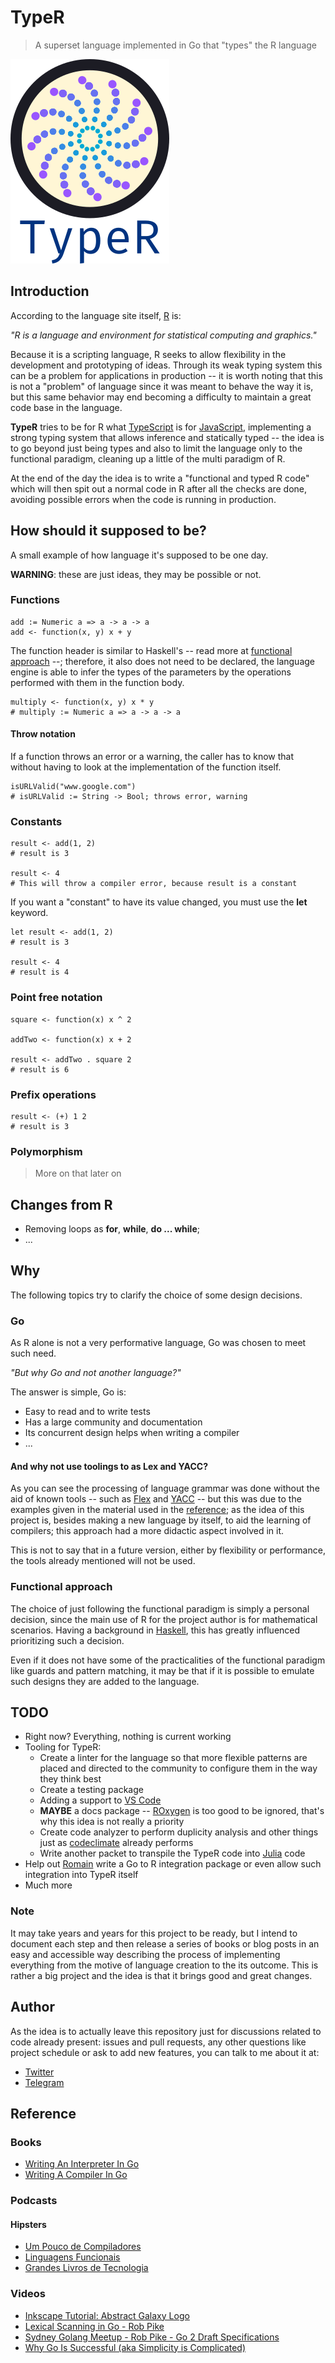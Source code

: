 # TypeR
> A superset language implemented in Go that "types" the R language

![TypeR logo](./logo/typer.png)

## Introduction

According to the language site itself, [R](https://www.r-project.org/) is:

_"R is a language and environment for statistical computing and graphics."_

Because it is a scripting language, R seeks to allow flexibility in the development and prototyping of ideas. Through its weak typing system this can be a problem for applications in production -- it is worth noting that this is not a "problem" of language since it was meant to behave the way it is, but this same behavior may end becoming a difficulty to maintain a great code base in the language.

**TypeR** tries to be for R what [TypeScript](https://www.typescriptlang.org/) is for [JavaScript](https://www.javascript.com/), implementing a strong typing system that allows inference and statically typed -- the idea is to go beyond just being types and also to limit the language only to the functional paradigm, cleaning up a little of the multi paradigm of R.

At the end of the day the idea is to write a "functional and typed R code" which will then spit out a normal code in R after all the checks are done, avoiding possible errors when the code is running in production.

## How should it supposed to be?

A small example of how language it's supposed to be one day.

**WARNING**: these are just ideas, they may be possible or not.

### Functions

```
add := Numeric a => a -> a -> a
add <- function(x, y) x + y
```

The function header is similar to Haskell's -- read more at [functional approach](#Functional-approach) --; therefore, it also does not need to be declared, the language engine is able to infer the types of the parameters by the operations performed with them in the function body.

```
multiply <- function(x, y) x * y
# multiply := Numeric a => a -> a -> a
```

#### Throw notation
If a function throws an error or a warning, the caller has to know that without having to look at the implementation of the function itself.

```
isURLValid("www.google.com")
# isURLValid := String -> Bool; throws error, warning
```

### Constants

```
result <- add(1, 2)
# result is 3

result <- 4
# This will throw a compiler error, because result is a constant
```

If you want a "constant" to have its value changed, you must use the **let** keyword.

```
let result <- add(1, 2)
# result is 3

result <- 4
# result is 4
```

### Point free notation

```
square <- function(x) x ^ 2

addTwo <- function(x) x + 2

result <- addTwo . square 2
# result is 6
```

### Prefix operations
```
result <- (+) 1 2
# result is 3
```

### Polymorphism
> More on that later on

## Changes from R

- Removing loops as **for**, **while**, **do ... while**;
- ...

## Why

The following topics try to clarify the choice of some design decisions.

### Go

As R alone is not a very performative language, Go was chosen to meet such need.

_"But why Go and not another language?"_

The answer is simple, Go is:

- Easy to read and to write tests
- Has a large community and documentation
- Its concurrent design helps when writing a compiler
- ...

#### And why not use toolings to as Lex and YACC?

As you can see the processing of language grammar was done without the aid of known tools -- such as [Flex](https://en.wikipedia.org/wiki/Flex_lexical_analyser) and [YACC](https://en.wikipedia.org/wiki/Yacc) -- but this was due to the examples given in the material used in the [reference](#Reference); as the idea of this project is, besides making a new language by itself, to aid the learning of compilers; this approach had a more didactic aspect involved in it.

This is not to say that in a future version, either by flexibility or performance, the tools already mentioned will not be used.

### Functional approach

The choice of just following the functional paradigm is simply a personal decision, since the main use of R for the project author is for mathematical scenarios. Having a background in [Haskell](https://www.haskell.org/), this has greatly influenced prioritizing such a decision.

Even if it does not have some of the practicalities of the functional paradigm like guards and pattern matching, it may be that if it is possible to emulate such designs they are added to the language.

## TODO

- Right now? Everything, nothing is current working
- Tooling for TypeR:
  - Create a linter for the language so that more flexible patterns are placed and directed to the community to configure them in the way they think best
  - Create a testing package
  - Adding a support to [VS Code](https://code.visualstudio.com/)
  - **MAYBE** a docs package -- [ROxygen](https://klutometis.github.io/roxygen/) is too good to be ignored, that's why this idea is not really a priority
  - Create code analyzer to perform duplicity analysis and other things just as [codeclimate](https://codeclimate.com/) already performs
  - Write another packet to transpile the TypeR code into [Julia](https://julialang.org/) code
- Help out [Romain](https://community.rstudio.com/t/running-go-code-from-r/2340/3) write a Go to R integration package or even allow such integration into TypeR itself
- Much more

### Note

It may take years and years for this project to be ready, but I intend to document each step and then release a series of books or blog posts in an easy and accessible way describing the process of implementing everything from the motive of language creation to the its outcome. This is rather a big project and the idea is that it brings good and great changes.

## Author

As the idea is to actually leave this repository just for discussions related to code already present: issues and pull requests, any other questions like project schedule or ask to add new features, you can talk to me about it at:

- [Twitter](https://twitter.com/the_fznd)
- [Telegram](https://t.me/farmy)

## Reference

### Books

- [Writing An Interpreter In Go](https://interpreterbook.com/)
- [Writing A Compiler In Go](https://compilerbook.com/)

### Podcasts

#### Hipsters
- [Um Pouco de Compiladores](https://hipsters.tech/um-pouco-de-compiladores-hipsters-ponto-tech-105/)
- [Linguagens Funcionais](https://hipsters.tech/linguagens-funcionais-hipsters-91/)
- [Grandes Livros de Tecnologia](https://hipsters.tech/grandes-livros-de-tecnologia-hipsters-113/)

### Videos

- [Inkscape Tutorial: Abstract Galaxy Logo](https://youtu.be/AgbsozDUyTs)
- [Lexical Scanning in Go - Rob Pike](https://youtu.be/HxaD_trXwRE)
- [Sydney Golang Meetup - Rob Pike - Go 2 Draft Specifications](https://youtu.be/RIvL2ONhFBI)
- [Why Go Is Successful (aka Simplicity is Complicated)](https://youtu.be/k9Zbuuo51go)
